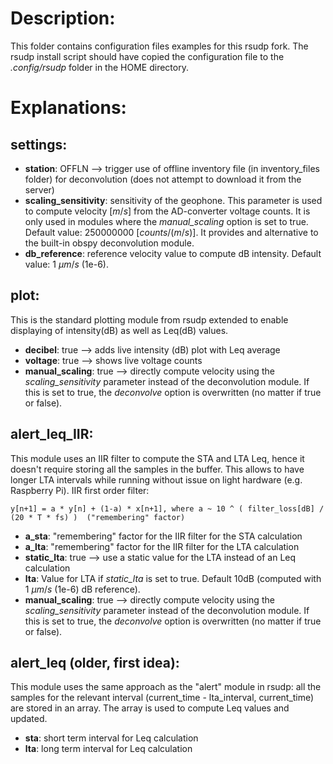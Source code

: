 # Description:

This folder contains configuration files examples for this rsudp fork. The rsudp install script should have copied the configuration file to the *.config/rsudp* folder in the HOME directory.

# Explanations:

## settings:
- **station**: OFFLN  --> trigger use of offline inventory file (in inventory_files folder) for deconvolution (does not attempt to download it from the server)
- **scaling_sensitivity**: sensitivity of the geophone. This parameter is used to compute velocity [$m/s$] from the AD-converter voltage counts. It is only used in modules where the *manual_scaling* option is set to true. Default value: 250000000 [$counts/(m/s)$]. It provides and alternative to the built-in obspy deconvolution module. 
- **db_reference**: reference velocity value to compute dB intensity. Default value: 1 $\mu m/s$ (1e-6).

## plot:
This is the standard plotting module from rsudp extended to enable displaying of intensity(dB) as well as Leq(dB) values.

- **decibel**: true --> adds live intensity (dB) plot with Leq average
- **voltage**: true --> shows live voltage counts
- **manual_scaling**: true --> directly compute velocity using the *scaling_sensitivity* parameter instead of the deconvolution module. If this is set to true, the *deconvolve* option is overwritten (no matter if true or false).

## alert_leq_IIR:
This module uses an IIR filter to compute the STA and LTA Leq, hence it doesn't require storing all the samples in the buffer. This allows to have longer LTA intervals while running without issue on light hardware (e.g. Raspberry Pi). 
IIR first order filter:

    y[n+1] = a * y[n] + (1-a) * x[n+1], where a ~ 10 ^ ( filter_loss[dB] / (20 * T * fs) )  ("remembering" factor)

- **a_sta**: "remembering" factor for the IIR filter for the STA calculation
- **a_lta**: "remembering" factor for the IIR filter for the LTA calculation
- **static_lta**: true --> use a static value for the LTA instead of an Leq calculation
- **lta**: Value for LTA if *static_lta* is set to true. Default 10dB (computed with 1 $\mu m/s$ (1e-6) dB reference).
- **manual_scaling**: true --> directly compute velocity using the *scaling_sensitivity* parameter instead of the deconvolution module. If this is set to true, the *deconvolve* option is overwritten (no matter if true or false).

## alert_leq (older, first idea):
This module uses the same approach as the "alert" module in rsudp: all the samples for the relevant interval (current_time - lta_interval, current_time) are stored in an array. The array is used to compute Leq values and updated.

- **sta**: short term interval for Leq calculation
- **lta**: long term interval for Leq calculation